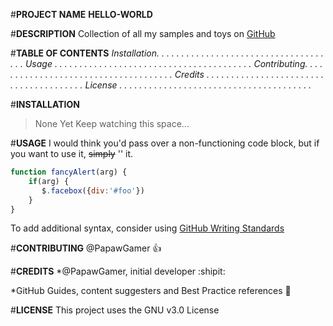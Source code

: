 #**PROJECT NAME**
**HELLO-WORLD**

#**DESCRIPTION**
Collection of all my samples and toys on [GitHub](http://github.com/dwood-GGTCFC/)

#**TABLE OF CONTENTS**
*Installation. . . . . . . . . . . . . . . . . . . . . . . . . . . . . . . . . . . . .*
*Usage . . . . . . . . . . . . . . . . . . . . . . . . . . . . . . . . . . . . . . . .*
*Contributing. . . . . . . . . . . . . . . . . . . . . . . . . . . . . . . . . . . . .*
*Credits . . . . . . . . . . . . . . . . . . . . . . . . . . . . . . . . . . . . . . .*
*License . . . . . . . . . . . . . . . . . . . . . . . . . . . . . . . . . . . . . . .*
    
#**INSTALLATION**
> None Yet 
> Keep watching this space...

#**USAGE**
I would think you'd pass over a non-functioning code block, but if you want to use it, ~~simply~~ '<reference>' it. 

```javascript
function fancyAlert(arg) {
    if(arg) {
       $.facebox({div:'#foo'})
    }
}
```
To add additional syntax, consider using [GitHub Writing Standards](https://help.github.com/categories/writing-on-github/)

#**CONTRIBUTING**
@PapawGamer :+1:
 
#**CREDITS**
*@PapawGamer, initial developer :shipit:

*GitHub Guides, content suggesters and Best Practice references :muscle:
 
#**LICENSE**
This project uses the GNU v3.0 License
